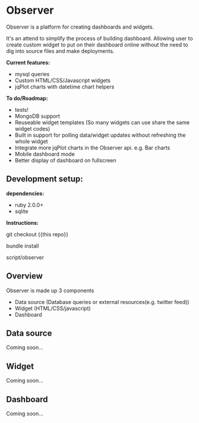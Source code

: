 Observer
============

Observer is a platform for creating dashboards and widgets.

It's an attend to simplify the process of building dashboard.
Allowing user to create custom widget to put on their dashboard online without the need to dig into source files and make deployments.

__Current features:__
- mysql queries
- Custom HTML/CSS/Javascript widgets
- jqPlot charts with datetime chart helpers

__To do/Roadmap:__
- tests!
- MongoDB support
- Reuseable widget templates (So many widgets can use share the same widget codes)
- Built in support for polling data/widget updates without refreshing the whole widget
- Integrate more jqPlot charts in the Observer api. e.g. Bar charts
- Mobile dashboard mode
- Better display of dashboard on fullscreen

Development setup:
--
__dependencies:__
- ruby 2.0.0+
- sqlite

__Instructions:__

git checkout {{this repo}}

bundle install

script/observer


Overview
--

Observer is made up 3 components
- Data source (Database queries or external resources(e.g. twitter feed))
- Widget (HTML/CSS/javascript)
- Dashboard

Data source
---
Coming soon...

Widget
--
Coming soon...

Dashboard
--
Coming soon...


